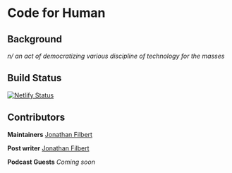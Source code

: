 # Code for Human

## Background

_n/ an act of democratizing various discipline of technology for the masses_

## Build Status

[![Netlify Status](https://api.netlify.com/api/v1/badges/34925714-97ab-495a-bfdc-5ae14de4e83a/deploy-status)](https://app.netlify.com/sites/codeforhuman/deploys)

## Contributors

**Maintainers**
[Jonathan Filbert](https://jonathanfilbert.netlify.com)

**Post writer**
[Jonathan Filbert](https://jonathanfilbert.netlify.com)

**Podcast Guests**
_Coming soon_
